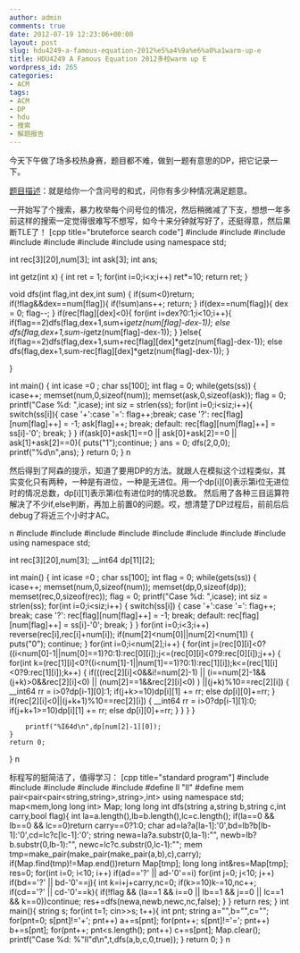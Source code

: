 ```yaml
---
author: admin
comments: true
date: 2012-07-19 12:23:06+00:00
layout: post
slug: hdu4249-a-famous-equation-2012%e5%a4%9a%e6%a0%a1warm-up-e
title: HDU4249 A Famous Equation 2012多校warm up E
wordpress_id: 265
categories:
- ACM
tags:
- ACM
- DP
- hdu
- 搜索
- 解题报告
---
```


今天下午做了场多校热身赛，题目都不难，做到一题有意思的DP，把它记录一下。

[题目描述](http://icpc.njust.edu.cn/Hdu/4249)：就是给你一个含问号的和式，问你有多少种情况满足题意。

一开始写了个搜索，暴力枚举每个问号位的情况，然后稍微减了下支，想想一年多前这样的搜索一定觉得很难写不想写，如今十来分钟就写好了，还挺得意，然后果断TLE了！
[cpp title="bruteforce search code"]
#include<iostream>
#include<cstdio>
#include<cstring>
#include<climits>
#include<stack>
#include<string>
#include<map>
using namespace std;

int rec[3][20],num[3];
int ask[3];
int ans;

int getz(int x)
{
	int ret = 1;
	for(int i=0;i<x;i++)
		ret*=10;
	return ret;
}

void dfs(int flag,int dex,int sum)
{
	if(sum<0)return;
	if(!flag&&dex==num[flag]){
		if(!sum)ans++;
		return;
	}
	if(dex==num[flag]){
		dex = 0;
		flag--;
	}
	if(rec[flag][dex]<0){
		for(int i=dex?0:1;i<10;i++){
			if(flag==2)dfs(flag,dex+1,sum+i*getz(num[flag]-dex-1));
			else dfs(flag,dex+1,sum-i*getz(num[flag]-dex-1));
		}
	}else{
		if(flag==2)dfs(flag,dex+1,sum+rec[flag][dex]*getz(num[flag]-dex-1));
		else dfs(flag,dex+1,sum-rec[flag][dex]*getz(num[flag]-dex-1));
	}


}

int main()
{
	int icase =0 ;
	char ss[100];
	int flag = 0;
	while(gets(ss))
	{
		icase++;
		memset(num,0,sizeof(num));
		memset(ask,0,sizeof(ask));
		flag = 0;
		printf("Case %d: ",icase);
		int siz = strlen(ss);
		for(int i=0;i<siz;i++){
			switch(ss[i]){
				case '+':case '=':
					flag++;break;
				case '?':
					rec[flag][num[flag]++] = -1;
					ask[flag]++;
					break;
				default:
					rec[flag][num[flag]++] = ss[i]-'0';
					break;
			}
		}
		if(ask[0]+ask[1]==0	|| ask[0]+ask[2]==0 || ask[1]+ask[2]==0){
			puts("1");continue;
		}
		ans = 0;
		dfs(2,0,0);
		printf("%d\n",ans);
	}
	return 0;
}
n

然后得到了阿森的提示，知道了要用DP的方法。就跟人在模拟这个过程类似，其实变化只有两种，一种是有进位，一种是无进位。用一个dp[i][0]表示第i位无进位时的情况总数，dp[i][1]表示第i位有进位时的情况总数。
然后用了各种三目运算符解决了不少if,else判断，再加上前置0的问题。哎，想清楚了DP过程后，前前后后debug了将近三个小时才AC。

n
#include<iostream>
#include<cstdio>
#include<cstring>
#include<climits>
#include<stack>
#include<string>
#include<map>
#include<algorithm>
using namespace std;

int rec[3][20],num[3];
__int64 dp[11][2];


int main()
{
	int icase =0 ;
	char ss[100];
	int flag = 0;
	while(gets(ss))
	{
		icase++;
		memset(num,0,sizeof(num));
		memset(dp,0,sizeof(dp));
		memset(rec,0,sizeof(rec));
		flag = 0;
		printf("Case %d: ",icase);
		int siz = strlen(ss);
		for(int i=0;i<siz;i++)
		{
			switch(ss[i])
			{
				case '+':case '=':
					flag++;
					break;
				case '?':
					rec[flag][num[flag]++] = -1;
					break;
				default:
					rec[flag][num[flag]++] = ss[i]-'0';
					break;
			}
		}
		for(int i=0;i<3;i++)
			reverse(rec[i],rec[i]+num[i]);
		if(num[2]<num[0]||num[2]<num[1])
		{
			puts("0");
			continue;
		}
		for(int i=0;i<num[2];i++)
		{
			for(int j=(rec[0][i]<0?((i<num[0]-1||num[0]==1)?0:1):rec[0][i]);j<=(rec[0][i]<0?9:rec[0][i]);j++)
			{
				for(int k=(rec[1][i]<0?((i<num[1]-1||num[1]==1)?0:1):rec[1][i]);k<=(rec[1][i]<0?9:rec[1][i]);k++)
				{
					if(((rec[2][i]<0&&i!=num[2]-1) || (i==num[2]-1&&(j+k)>0&&rec[2][i]<0) ||  (num[2]==1&&rec[2][i]<0)  )
							||(j+k)%10==rec[2][i])
					{
							__int64 rr = i>0?dp[i-1][0]:1;
							if(j+k>=10)dp[i][1] += rr; 
							else dp[i][0]+=rr;
					}
					if(rec[2][i]<0||(j+k+1)%10==rec[2][i])
					{
							__int64 rr = i>0?dp[i-1][1]:0;
							if(j+k+1>=10)dp[i][1] += rr;
							else dp[i][0]+=rr;
					}
				}
			}
		}

		printf("%I64d\n",dp[num[2]-1][0]);
	}
	return 0;
}
n

标程写的挺简洁了，值得学习：
[cpp title="standard program"]
#include<iostream>
#include<map>
#include<string>
#include<utility>
#include<cstdio>
#define ll "ll"
#define mem pair<pair<pair<string,string>,string>,int>
using namespace std;
map<mem,long long int> Map;
long long int dfs(string a,string b,string c,int carry,bool flag){
	int la=a.length(),lb=b.length(),lc=c.length();
	if(la==0 && lb==0 && lc==0)return carry==0?1:0;
	char ad=la?a[la-1]:'0',bd=lb?b[lb-1]:'0',cd=lc?c[lc-1]:'0';
	string newa=la?a.substr(0,la-1):"",
	       newb=lb?b.substr(0,lb-1):"",
	       newc=lc?c.substr(0,lc-1):"";
	mem tmp=make_pair(make_pair(make_pair(a,b),c),carry);
	if(Map.find(tmp)!=Map.end())return Map[tmp];
	long long int&res=Map[tmp];
	res=0;
	for(int i=0; i<10; i++)
		if(ad=='?' || ad-'0'==i)
		for(int j=0; j<10; j++)
			if(bd=='?' || bd-'0'==j){
				int k=i+j+carry,nc=0;
				if(k>=10)k-=10,nc++;
				if(cd=='?' || cd-'0'==k){
					if(!flag && (la==1 && i==0 || lb==1 && j==0 || lc==1 && k==0))continue;
					res+=dfs(newa,newb,newc,nc,false);
				}
			}
	return res;
}
int main(){
	string s;
	for(int t=1; cin>>s; t++){
		int pnt;
		string a="",b="",c="";
		for(pnt=0; s[pnt]!='+'; pnt++)
			a+=s[pnt];
		for(pnt++; s[pnt]!='='; pnt++)
			b+=s[pnt];
		for(pnt++; pnt<s.length(); pnt++)
			c+=s[pnt];
		Map.clear();
		printf("Case %d: %"ll"d\n",t,dfs(a,b,c,0,true));
	}
	return 0;
}
n

